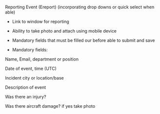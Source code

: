 Reporting Event (Ereport) (incorporating drop downs or quick select when able)

* Link to window for reporting 

* Ability to take photo and attach using mobile device

* Mandatory fields that must be filled our before able to submit and save 

* Mandatory fields: 

Name, Email, department or position

Date of event, time (UTC)

Incident city or location/base

Description of event

Was there an injury?

Was there aircraft damage? if yes take photo

